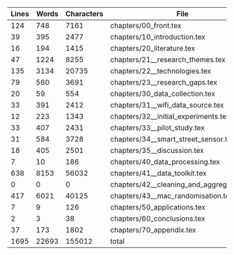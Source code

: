 Lines|Words|Characters|File
---|---|---|---
124|748|7161|chapters/00_front.tex
39|395|2477|chapters/10_introduction.tex
16|194|1415|chapters/20_literature.tex
47|1224|8255|chapters/21__research_themes.tex
135|3134|20735|chapters/22__technologies.tex
79|560|3691|chapters/23__research_gaps.tex
20|59|554|chapters/30_data_collection.tex
33|391|2412|chapters/31__wifi_data_source.tex
12|223|1343|chapters/32__initial_experiments.tex
33|407|2431|chapters/33__pilot_study.tex
31|584|3728|chapters/34__smart_street_sensor.tex
18|405|2501|chapters/35__discussion.tex
7|10|186|chapters/40_data_processing.tex
638|8153|56032|chapters/41__data_toolkit.tex
0|0|0|chapters/42__cleaning_and_aggregation.tex
417|6021|40125|chapters/43__mac_randomisation.tex
7|9|126|chapters/50_applications.tex
2|3|38|chapters/60_conclusions.tex
37|173|1802|chapters/70_appendix.tex
1695|22693|155012|total
